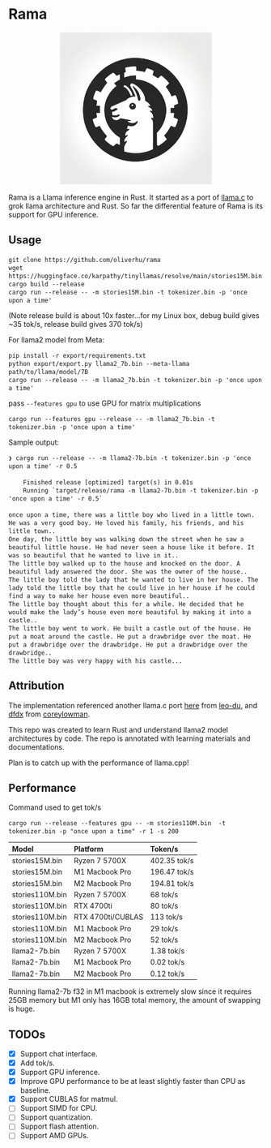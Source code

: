 # Rama

<p align="center">
  <img src="assets/rama.png" width="300" height="300" alt="Cute Llama">
</p>

Rama is a Llama inference engine in Rust. It started as a port of [llama.c](https://github.com/karpathy/llama2.c) to grok llama architecture and Rust. So far the differential feature of Rama is its support for GPU inference.

## Usage
```
git clone https://github.com/oliverhu/rama
wget https://huggingface.co/karpathy/tinyllamas/resolve/main/stories15M.bin
cargo build --release
cargo run --release -- -m stories15M.bin -t tokenizer.bin -p 'once upon a time'
```
(Note release build is about 10x faster...for my Linux box, debug build gives ~35 tok/s,
release build gives 370 tok/s)

For llama2 model from Meta:
```
pip install -r export/requirements.txt
python export/export.py llama2_7b.bin --meta-llama path/to/llama/model/7B
cargo run --release -- -m llama2_7b.bin -t tokenizer.bin -p 'once upon a time'
```

pass `--features gpu` to use GPU for matrix multiplications
```
cargo run --features gpu --release -- -m llama2_7b.bin -t tokenizer.bin -p 'once upon a time'
```


Sample output:
```
❯ cargo run --release -- -m llama2-7b.bin -t tokenizer.bin -p 'once upon a time' -r 0.5

    Finished release [optimized] target(s) in 0.01s
    Running `target/release/rama -m llama2-7b.bin -t tokenizer.bin -p 'once upon a time' -r 0.5`

once upon a time, there was a little boy who lived in a little town. He was a very good boy. He loved his family, his friends, and his little town..
One day, the little boy was walking down the street when he saw a beautiful little house. He had never seen a house like it before. It was so beautiful that he wanted to live in it..
The little boy walked up to the house and knocked on the door. A beautiful lady answered the door. She was the owner of the house..
The little boy told the lady that he wanted to live in her house. The lady told the little boy that he could live in her house if he could find a way to make her house even more beautiful..
The little boy thought about this for a while. He decided that he would make the lady’s house even more beautiful by making it into a castle..
The little boy went to work. He built a castle out of the house. He put a moat around the castle. He put a drawbridge over the moat. He put a drawbridge over the drawbridge. He put a drawbridge over the drawbridge..
The little boy was very happy with his castle...
```

## Attribution
The implementation referenced another llama.c port [here](https://github.com/leo-du/llama2.rs) from [leo-du](https://github.com/leo-du), and [dfdx](https://github.com/coreylowman/dfdx) from [coreylowman](https://github.com/coreylowman).

This repo was created to learn Rust and understand llama2 model architectures by code. The repo is annotated with learning materials and documentations.

Plan is to catch up with the performance of llama.cpp!

## Performance
Command used to get tok/s
```
cargo run --release --features gpu -- -m stories110M.bin  -t tokenizer.bin -p "once upon a time" -r 1 -s 200
```
Model           | Platform       | Token/s
:---------------|:------------------|:------------
stories15M.bin  | Ryzen 7 5700X     | 402.35 tok/s
stories15M.bin  | M1 Macbook Pro    | 196.47 tok/s
stories15M.bin  | M2 Macbook Pro    | 194.81 tok/s
stories110M.bin | Ryzen 7 5700X     | 68 tok/s
stories110M.bin | RTX 4700ti        | 80 tok/s
stories110M.bin | RTX 4700ti/CUBLAS | 113 tok/s
stories110M.bin | M1 Macbook Pro    | 29 tok/s 
stories110M.bin | M2 Macbook Pro    | 52 tok/s
llama2-7b.bin   | Ryzen 7 5700X     | 1.38 tok/s
llama2-7b.bin   | M1 Macbook Pro    | 0.02 tok/s
llama2-7b.bin   | M2 Macbook Pro    | 0.12 tok/s


Running llama2-7b f32 in M1 macbook is extremely slow since it requires 25GB memory but M1 only has 16GB total memory, the amount of swapping is huge.

## TODOs
- [x] Support chat interface.
- [x] Add tok/s.
- [x] Support GPU inference.
- [x] Improve GPU performance to be at least slightly faster than CPU as baseline.
- [x] Support CUBLAS for matmul.
- [ ] Support SIMD for CPU.
- [ ] Support quantization.
- [ ] Support flash attention.
- [ ] Support AMD GPUs.
